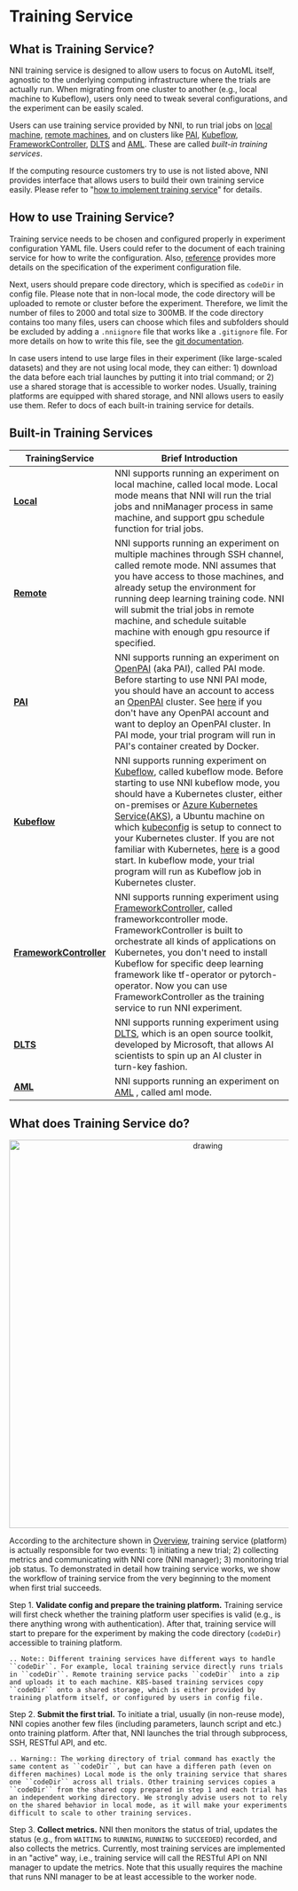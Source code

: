 # Training Service

## What is Training Service?

NNI training service is designed to allow users to focus on AutoML itself, agnostic to the underlying computing infrastructure where the trials are actually run. When migrating from one cluster to another (e.g., local machine to Kubeflow), users only need to tweak several configurations, and the experiment can be easily scaled.

Users can use training service provided by NNI, to run trial jobs on [local machine](./LocalMode.md), [remote machines](./RemoteMachineMode.md), and on clusters like [PAI](./PaiMode.md), [Kubeflow](./KubeflowMode.md), [FrameworkController](./FrameworkControllerMode.md), [DLTS](./DLTSMode.md) and [AML](./AMLMode.md). These are called *built-in training services*.

If the computing resource customers try to use is not listed above, NNI provides interface that allows users to build their own training service easily. Please refer to "[how to implement training service](./HowToImplementTrainingService)" for details.

## How to use Training Service?

Training service needs to be chosen and configured properly in experiment configuration YAML file. Users could refer to the document of each training service for how to write the configuration. Also, [reference](../Tutorial/ExperimentConfig) provides more details on the specification of the experiment configuration file.

Next, users should prepare code directory, which is specified as `codeDir` in config file. Please note that in non-local mode, the code directory will be uploaded to remote or cluster before the experiment. Therefore, we limit the number of files to 2000 and total size to 300MB. If the code directory contains too many files, users can choose which files and subfolders should be excluded by adding a `.nniignore` file that works like a `.gitignore` file. For more details on how to write this file, see the [git documentation](https://git-scm.com/docs/gitignore#_pattern_format).

In case users intend to use large files in their experiment (like large-scaled datasets) and they are not using local mode, they can either: 1) download the data before each trial launches by putting it into trial command; or 2) use a shared storage that is accessible to worker nodes. Usually, training platforms are equipped with shared storage, and NNI allows users to easily use them. Refer to docs of each built-in training service for details.

## Built-in Training Services

|TrainingService|Brief Introduction|
|---|---|
|[__Local__](./LocalMode.md)|NNI supports running an experiment on local machine, called local mode. Local mode means that NNI will run the trial jobs and nniManager process in same machine, and support gpu schedule function for trial jobs.|
|[__Remote__](./RemoteMachineMode.md)|NNI supports running an experiment on multiple machines through SSH channel, called remote mode. NNI assumes that you have access to those machines, and already setup the environment for running deep learning training code. NNI will submit the trial jobs in remote machine, and schedule suitable machine with enough gpu resource if specified.|
|[__PAI__](./PaiMode.md)|NNI supports running an experiment on [OpenPAI](https://github.com/Microsoft/pai) (aka PAI), called PAI mode. Before starting to use NNI PAI mode, you should have an account to access an [OpenPAI](https://github.com/Microsoft/pai) cluster. See [here](https://github.com/Microsoft/pai#how-to-deploy) if you don't have any OpenPAI account and want to deploy an OpenPAI cluster. In PAI mode, your trial program will run in PAI's container created by Docker.|
|[__Kubeflow__](./KubeflowMode.md)|NNI supports running experiment on [Kubeflow](https://github.com/kubeflow/kubeflow), called kubeflow mode. Before starting to use NNI kubeflow mode, you should have a Kubernetes cluster, either on-premises or [Azure Kubernetes Service(AKS)](https://azure.microsoft.com/en-us/services/kubernetes-service/), a Ubuntu machine on which [kubeconfig](https://kubernetes.io/docs/concepts/configuration/organize-cluster-access-kubeconfig/) is setup to connect to your Kubernetes cluster. If you are not familiar with Kubernetes, [here](https://kubernetes.io/docs/tutorials/kubernetes-basics/) is a good start. In kubeflow mode, your trial program will run as Kubeflow job in Kubernetes cluster.|
|[__FrameworkController__](./FrameworkControllerMode.md)|NNI supports running experiment using [FrameworkController](https://github.com/Microsoft/frameworkcontroller), called frameworkcontroller mode. FrameworkController is built to orchestrate all kinds of applications on Kubernetes, you don't need to install Kubeflow for specific deep learning framework like tf-operator or pytorch-operator. Now you can use FrameworkController as the training service to run NNI experiment.|
|[__DLTS__](./DLTSMode.md)|NNI supports running experiment using [DLTS](https://github.com/microsoft/DLWorkspace.git), which is an open source toolkit, developed by Microsoft, that allows AI scientists to spin up an AI cluster in turn-key fashion.|
|[__AML__](./AMLMode.md)|NNI supports running an experiment on [AML](https://azure.microsoft.com/en-us/services/machine-learning/) , called aml mode.

## What does Training Service do?

<p align="center">
<img src="https://user-images.githubusercontent.com/23273522/51816536-ed055580-2301-11e9-8ad8-605a79ee1b9a.png" alt="drawing" width="700"/>
</p>

According to the architecture shown in [Overview](../Overview), training service (platform) is actually responsible for two events: 1) initiating a new trial; 2) collecting metrics and communicating with NNI core (NNI manager); 3) monitoring trial job status. To demonstrated in detail how training service works, we show the workflow of training service from the very beginning to the moment when first trial succeeds.

Step 1. **Validate config and prepare the training platform.** Training service will first check whether the training platform user specifies is valid (e.g., is there anything wrong with authentication). After that, training service will start to prepare for the experiment by making the code directory (`codeDir`) accessible to training platform.

```eval_rst
.. Note:: Different training services have different ways to handle ``codeDir``. For example, local training service directly runs trials in ``codeDir``. Remote training service packs ``codeDir`` into a zip and uploads it to each machine. K8S-based training services copy ``codeDir`` onto a shared storage, which is either provided by training platform itself, or configured by users in config file.
```

Step 2. **Submit the first trial.** To initiate a trial, usually (in non-reuse mode), NNI copies another few files (including parameters, launch script and etc.) onto training platform. After that, NNI launches the trial through subprocess, SSH, RESTful API, and etc.

```eval_rst
.. Warning:: The working directory of trial command has exactly the same content as ``codeDir``, but can have a differen path (even on differen machines) Local mode is the only training service that shares one ``codeDir`` across all trials. Other training services copies a ``codeDir`` from the shared copy prepared in step 1 and each trial has an independent working directory. We strongly advise users not to rely on the shared behavior in local mode, as it will make your experiments difficult to scale to other training services.
```

Step 3. **Collect metrics.**  NNI then monitors the status of trial, updates the status (e.g., from `WAITING` to `RUNNING`, `RUNNING` to `SUCCEEDED`) recorded, and also collects the metrics. Currently, most training services are implemented in an "active" way, i.e., training service will call the RESTful API on NNI manager to update the metrics. Note that this usually requires the machine that runs NNI manager to be at least accessible to the worker node.

